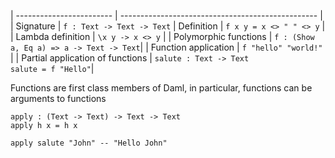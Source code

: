 | ------------------------ | ------------------------------------------------- |
| Signature | `f : Text -> Text -> Text`
| Definition | `f x y = x <> " " <> y` |
| Lambda definition | `\x y -> x <> y` |
| Polymorphic functions | `f : (Show a, Eq a) => a -> Text -> Text`|
| Function application | `f "hello" "world!"` |
| Partial application of functions | `salute : Text -> Text`<br>`salute = f "Hello"`|

Functions are first class members of Daml, in particular, functions can be arguments to functions
```
apply : (Text -> Text) -> Text -> Text
apply h x = h x 

apply salute "John" -- "Hello John"
```
